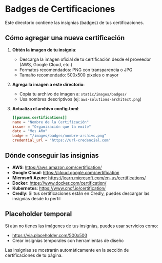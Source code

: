 # Badges de Certificaciones

Este directorio contiene las insignias (badges) de tus certificaciones.

## Cómo agregar una nueva certificación

1. **Obtén la imagen de tu insignia**: 
   - Descarga la imagen oficial de tu certificación desde el proveedor (AWS, Google Cloud, etc.)
   - Formatos recomendados: PNG con transparencia o JPG
   - Tamaño recomendado: 500x500 píxeles o mayor

2. **Agrega la imagen a este directorio**:
   - Copia tu archivo de imagen a: `static/images/badges/`
   - Usa nombres descriptivos (ej: `aws-solutions-architect.png`)

3. **Actualiza el archivo config.toml**:
   ```toml
   [[params.certifications]]
   name = "Nombre de la Certificación"
   issuer = "Organización que la emite"
   date = "Mes Año"
   badge = "/images/badges/nombre-archivo.png"
   credential_url = "https://url-credencial.com"
   ```

## Dónde conseguir las insignias

- **AWS**: https://aws.amazon.com/certification/
- **Google Cloud**: https://cloud.google.com/certification
- **Microsoft Azure**: https://learn.microsoft.com/en-us/certifications/
- **Docker**: https://www.docker.com/certification/
- **Kubernetes**: https://www.cncf.io/certification/
- **Credly**: Si tus certificaciones están en Credly, puedes descargar las insignias desde tu perfil

## Placeholder temporal

Si aún no tienes las imágenes de tus insignias, puedes usar servicios como:
- https://via.placeholder.com/500x500
- Crear insignias temporales con herramientas de diseño

Las insignias se mostrarán automáticamente en la sección de certificaciones de tu página.

